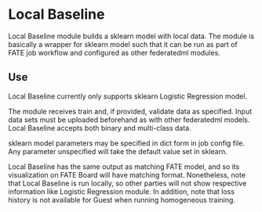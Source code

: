 # Local Baseline

Local Baseline module builds a sklearn model with local data. The module
is basically a wrapper for sklearn model such that it can be run as part
of FATE job workflow and configured as other federatedml modules.

## Use

Local Baseline currently only supports sklearn Logistic Regression
model.

The module receives train and, if provided, validate data as specified.
Input data sets must be uploaded beforehand as with other federatedml
models. Local Baseline accepts both binary and multi-class data.

sklearn model parameters may be specified in dict form in job config
file. Any parameter unspecified will take the default value set in
sklearn.

Local Baseline has the same output as matching FATE model, and so its
visualization on FATE Board will have matching format. Nonetheless, note
that Local Baseline is run locally, so other parties will not show
respective information like Logistic Regression module. In addition,
note that loss history is not available for Guest when running
homogeneous training.

<!-- mkdocs
## Param

::: federatedml.param.local_baseline_param
    rendering:
      heading_level: 3
      show_source: true
      show_root_heading: true
      show_root_toc_entry: false
      show_root_full_path: false
-->

<!-- 
## Examples

{% include-examples "local_baseline" %}
-->
